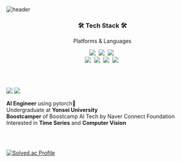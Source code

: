![header](https://capsule-render.vercel.app/api?type=waving&color=gradient&height=300&section=header&text=Jaehyun%20Kang&fontSize=60)


<h3 align="center">🛠 Tech Stack 🛠</h3>

<p align="center"> Platforms & Languages </p>

<p align="center">
  <img src="https://img.shields.io/badge/Python-3766AB?style=flat-square&logo=Python&logoColor=white"/></a>&nbsp 
  <img src="https://img.shields.io/badge/Java-007396?style=flat-square&logo=Java&logoColor=white"/></a>&nbsp 
  <img src="https://img.shields.io/badge/C++-00599C?style=flat-square&logo=C%2B%2B&logoColor=white"/></a>&nbsp 
  <br>
  <img src="https://img.shields.io/badge/keras-FF0000?style=flat-square&logo=keras&logoColor=white"/></a>&nbsp 
  <img src="https://img.shields.io/badge/tensorflow-FF6F00?style=flat-square&logo=tensorflow&logoColor=white"/></a>&nbsp 
  <img src="https://img.shields.io/badge/Mysql-E6B91E?style=flat-square&logo=MySql&logoColor=white"/></a>&nbsp 
  <img src="https://img.shields.io/badge/pytorch-EE4C2C?style=flat-square&logo=pytorch&logoColor=white"/></a>&nbsp 
</p>
<br><br>
<p>
  <a href="mailto:youkind98@gmail.com" target="_blank"><img src="https://img.shields.io/badge/youkind98@gmail.com-EA4335?style=flat-square&logo=Gmail&logoColor=white"/></a>
  <a href="https://www.linkedin.com/in/jaehyun-kang-904aaa1ba/" target="_blank"><img src="https://img.shields.io/badge/Jaehyun Kang-0A66C2?style=flat-square&logo=Linkedin&logoColor=white"/></a>
</p>
<p>
  <b>AI Engineer</b> using pytorch👋 <br/>
  Undergraduate at <b>Yonsei University</b> <br/>
  <b>Boostcamper</b> of Boostcamp AI Tech by Naver Connect Foundation <br/>
  Interested in <b>Time Series</b> and <b>Computer Vision</b> <br/><br/>
</p>

<br>

[![Solved.ac Profile](http://mazassumnida.wtf/api/v2/generate_badge?boj=youkind)](https://solved.ac/youkind/)
